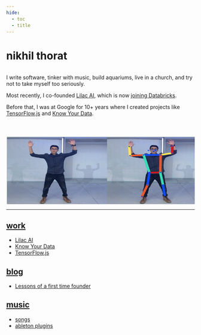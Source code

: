 ```yaml
---
hide:
  - toc
  - title
---
```


<style>
/** Hide the title without messing up scroll title */
.md-typeset h1:first-of-type {
  position: absolute;
  left: -999px;
}
.top-content {
  flex-direction: row;
  display: flex;
  gap: 40px;
}
/* On mobile, the image is on the bottom */
@media (max-width: 76.234375em) {
  .top-content {
    flex-direction: column;
  }
}
</style>

# nikhil thorat

<div class="top-content">
  <div>
  <p>
    I write software, tinker with music, build aquariums, live in a church, and try not to take myself too seriously.
  </p>

  <p>
    Most recently, I co-founded <a href="https://www.lilacml.com/">Lilac AI</a>, which is now <a href="https://www.databricks.com/blog/lilac-joins-databricks-simplify-unstructured-data-evaluation-generative-ai">joining Databricks</a>.
  </p>

  <p>
    Before that, I was at Google for 10+ years where I created projects like <a href="https://www.tensorflow.org/js">TensorFlow.js</a> and <a href="https://knowyourdata.withgoogle.com/">Know Your Data</a>.
  </p>
  </div>
  <img src="assets/main_image.gif" style="height: 180px"/>
</div>


<hr>

## [work](work/work.md)
- [Lilac AI](https://www.lilacml.com/)
- [Know Your Data](https://knowyourdata.withgoogle.com/)
- [TensorFlow.js](https://www.tensorflow.org/js)

## [blog](blog/blog.md)
- [Lessons of a first time founder](./blog/lessons-of-a-first-time-founder.md)

## [music](music/music.md)
- [songs](./music/index.md#bringmeanimals)
- [ableton plugins](./music/index.md#ableton-plugins)

